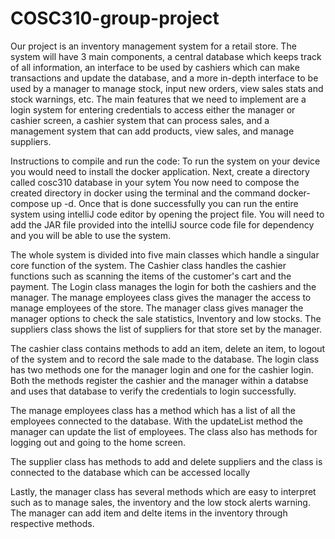 # COSC310-group-project
Our project is an inventory management system for a retail store. The system will have 3 main components, a central database which keeps track of all information, 
an interface to be used by cashiers which can make transactions and update the database, and a more in-depth interface to be used by a manager to manage stock, 
input new orders, view sales stats and stock warnings, etc. The main features that we need to implement are a login system for entering credentials to access either 
the manager or cashier screen, a cashier system that can process sales, and a management system that can add products, view sales, and manage suppliers.

Instructions to compile and run the code: 
To run the system on your device you would need to install the docker application. Next, create a directory called cosc310 database in your sytem
You now need to compose the created directory in docker using the terminal and the command docker-compose up -d. Once that is done successfully
you can run the entire system using intelliJ code editor by opening the project file. You will need to add the JAR file provided into the intelliJ 
source code file for dependency and you will be able to use the system.


The whole system is divided into  five main classes which handle a singular core function of the system. The Cashier class handles
the cashier functions such as scanning the items of the customer's cart and the payment. The Login class manages the login for both
the cashiers and the manager. The manage employees class gives the manager the access to manage employees of the store. The manager
class gives manager the manager options to check the sale statistics, Inventory and low stocks. The suppliers class shows the list
of suppliers for that store set by the manager.

The cashier class contains methods to add an item, delete an item, to logout of the system and to record the sale made to the database.
The login class has two methods one for the manager login and one for the cashier login. Both the methods register the cashier and the 
manager within a databse and uses that database to verify the credentials to login successfully.

The manage employees class has a method which has a list of all the employees connected to the database. With the updateList method
the manager can update the list of employees. The class also has methods for logging out and going to the home screen.

The supplier class has methods to add and delete suppliers and the class is connected to the database which can be accessed locally

Lastly, the manager class has several methods which are easy to interpret such as to manage sales, the inventory and the low stock alerts
warning. The manager can add item and delte items in the inventory through respective methods.
